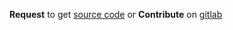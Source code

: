 **Request** to get [source code](https://docs.google.com/document/d/1hLskBD4_jWuwwk_FVhbPwG_qQNS_tc1Wrvubv06fenI/edit) or **Contribute** on [gitlab](https://gitlab.com/sakib-rahman-bangladesh/share-location)